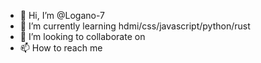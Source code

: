- 👋 Hi, I’m @Logano-7
- 🌱 I’m currently learning hdmi/css/javascript/python/rust
- 💞️ I’m looking to collaborate on 
- 📫 How to reach me 

<!---
Logano-7/Logano-7 is a ✨ special ✨ repository because its `README.md` (this file) appears on your GitHub profile.
You can click the Preview link to take a look at your changes.
--->
